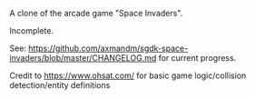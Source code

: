 A clone of the arcade game "Space Invaders".

Incomplete.

See: https://github.com/axmandm/sgdk-space-invaders/blob/master/CHANGELOG.md for current progress.

Credit to https://www.ohsat.com/ for basic game logic/collision detection/entity definitions
